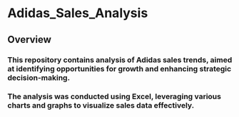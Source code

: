 # Adidas_Sales_Analysis
## Overview
### This repository contains analysis of Adidas sales trends, aimed at identifying opportunities for growth and enhancing strategic decision-making. 
### The analysis was conducted using Excel, leveraging various charts and graphs to visualize sales data effectively.

